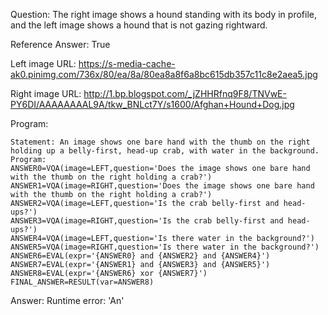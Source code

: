 Question: The right image shows a hound standing with its body in profile, and the left image shows a hound that is not gazing rightward.

Reference Answer: True

Left image URL: https://s-media-cache-ak0.pinimg.com/736x/80/ea/8a/80ea8a8f6a8bc615db357c11c8e2aea5.jpg

Right image URL: http://1.bp.blogspot.com/_jZHHRfnq9F8/TNVwE-PY6DI/AAAAAAAAL9A/tkw_BNLct7Y/s1600/Afghan+Hound+Dog.jpg

Program:

```
Statement: An image shows one bare hand with the thumb on the right holding up a belly-first, head-up crab, with water in the background.
Program:
ANSWER0=VQA(image=LEFT,question='Does the image shows one bare hand with the thumb on the right holding a crab?')
ANSWER1=VQA(image=RIGHT,question='Does the image shows one bare hand with the thumb on the right holding a crab?')
ANSWER2=VQA(image=LEFT,question='Is the crab belly-first and head-ups?')
ANSWER3=VQA(image=RIGHT,question='Is the crab belly-first and head-ups?')
ANSWER4=VQA(image=LEFT,question='Is there water in the background?')
ANSWER5=VQA(image=RIGHT,question='Is there water in the background?')
ANSWER6=EVAL(expr='{ANSWER0} and {ANSWER2} and {ANSWER4}')
ANSWER7=EVAL(expr='{ANSWER1} and {ANSWER3} and {ANSWER5}')
ANSWER8=EVAL(expr='{ANSWER6} xor {ANSWER7}')
FINAL_ANSWER=RESULT(var=ANSWER8)
```
Answer: Runtime error: 'An'

